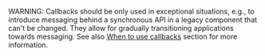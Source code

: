 
WARNING: Callbacks should be only used in exceptional situations, e.g., to introduce messaging behind a synchronous API in a legacy component that can't be changed. They allow for gradually transitioning applications towards messaging. See also [When to use callbacks](/nservicebus/messaging/callbacks.md#when-to-use-callbacks) section for more information.

